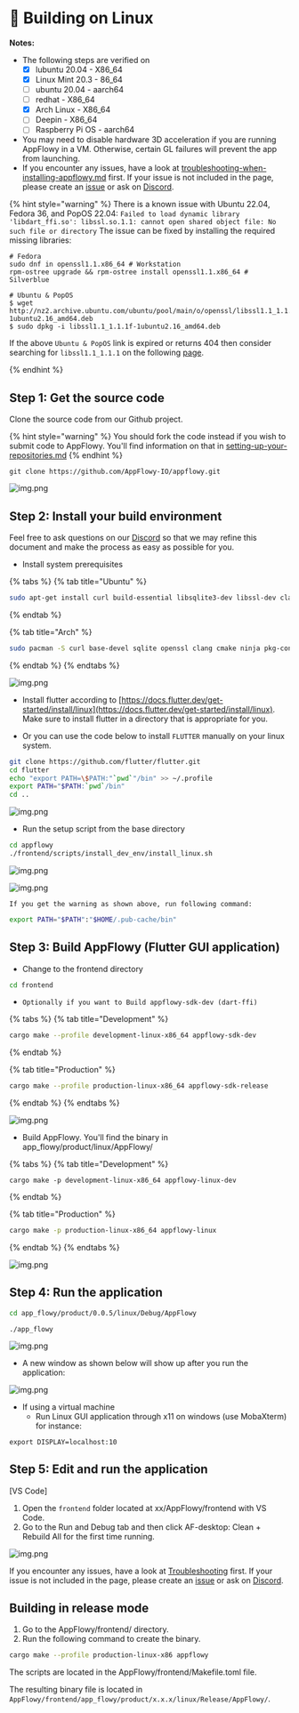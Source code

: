 # 🐧 Building on Linux

**Notes:**

* The following steps are verified on
  * [x] lubuntu 20.04 - X86\_64
  * [x] Linux Mint 20.3 - 86\_64
  * [ ] ubuntu 20.04 - aarch64
  * [ ] redhat - X86\_64
  * [x] Arch Linux - X86\_64
  * [ ] Deepin - X86\_64
  * [ ] Raspberry Pi OS - aarch64
* You may need to disable hardware 3D acceleration if you are running AppFlowy in a VM. Otherwise, certain GL failures will prevent the app from launching.
* If you encounter any issues, have a look at [troubleshooting-when-installing-appflowy.md](../../../install-appflowy/installation-methods/troubleshooting-when-installing-appflowy.md "mention") first. If your issue is not included in the page, please create an [issue](https://github.com/AppFlowy-IO/appflowy/issues/new/choose) or ask on [Discord](https://discord.gg/9Q2xaN37tV).

{% hint style="warning" %} There is a known issue with Ubuntu 22.04, Fedora 36, and PopOS 22.04: 
`Failed to load dynamic library 'libdart_ffi.so': libssl.so.1.1: cannot open shared object file: No such file or directory`
The issue can be fixed by installing the required missing libraries:
```
# Fedora
sudo dnf in openssl1.1.x86_64 # Workstation
rpm-ostree upgrade && rpm-ostree install openssl1.1.x86_64 # Silverblue

# Ubuntu & PopOS
$ wget http://nz2.archive.ubuntu.com/ubuntu/pool/main/o/openssl/libssl1.1_1.1.1f-1ubuntu2.16_amd64.deb
$ sudo dpkg -i libssl1.1_1.1.1f-1ubuntu2.16_amd64.deb
```

If the above ``Ubuntu & PopOS`` link is expired or returns 404 then consider searching for ``libssl1.1_1.1.1`` on the following [page](http://nz2.archive.ubuntu.com/ubuntu/pool/main/o/openssl/?C=M;O=D).

{% endhint %}

## Step 1: Get the source code

Clone the source code from our Github project.

{% hint style="warning" %}
You should fork the code instead if you wish to submit code to AppFlowy. You'll find information on that in [setting-up-your-repositories.md](../submitting-code/setting-up-your-repositories.md "mention")
{% endhint %}

```shell
git clone https://github.com/AppFlowy-IO/appflowy.git
```
![img.png](../../../../.gitbook/assets/build\_step\_one.png)

## Step 2: Install your build environment

Feel free to ask questions on our [Discord](https://discord.gg/9Q2xaN37tV) so that we may refine this document and make the process as easy as possible for you.

* Install system prerequisites

{% tabs %}
{% tab title="Ubuntu" %}
```bash
sudo apt-get install curl build-essential libsqlite3-dev libssl-dev clang cmake ninja-build pkg-config libgtk-3-dev unzip
```

{% endtab %}

{% tab title="Arch" %}
```bash
sudo pacman -S curl base-devel sqlite openssl clang cmake ninja pkg-config gtk3 unzip libkeybinder3 xdg-user-dirs
```
{% endtab %}
{% endtabs %}

![img.png](../../../../.gitbook/assets/build\_step\_two.png)


* Install flutter according to [https://docs.flutter.dev/get-started/install/linux](https://docs.flutter.dev/get-started/install/linux). Make sure to install flutter in a directory that is appropriate for you.

* Or you can use the code below to install `FLUTTER` manually on your linux system.

```bash
git clone https://github.com/flutter/flutter.git
cd flutter
echo "export PATH=\$PATH:"`pwd`"/bin" >> ~/.profile
export PATH="$PATH:`pwd`/bin"
cd ..
```
![img.png](../../../../.gitbook/assets/flutter\_build\_step.png)

* Run the setup script from the base directory
```bash
cd appflowy
./frontend/scripts/install_dev_env/install_linux.sh
```
![img.png](../../../../.gitbook/assets/build\_step\_two\_script.png)

![img.png](../../../../.gitbook/assets/build\_step\_two\_warn\_success.png)

`If you get the warning as shown above, run following command:`

```bash
export PATH="$PATH":"$HOME/.pub-cache/bin"
```

## Step 3: Build AppFlowy (Flutter GUI application)

* Change to the frontend directory

```bash
cd frontend
```

* `Optionally if you want to Build appflowy-sdk-dev (dart-ffi)`

{% tabs %}
{% tab title="Development" %}
```bash
cargo make --profile development-linux-x86_64 appflowy-sdk-dev 
```

{% endtab %}

{% tab title="Production" %}
```bash
cargo make --profile production-linux-x86_64 appflowy-sdk-release
```

{% endtab %}
{% endtabs %}

![img.png](../../../../.gitbook/assets/build\_step\_optional\_three\_success.png)

* Build AppFlowy. You'll find the binary in app\_flowy/product/linux/AppFlowy/

{% tabs %}
{% tab title="Development" %}
```
cargo make -p development-linux-x86_64 appflowy-linux-dev
```
{% endtab %}

{% tab title="Production" %}

```bash
cargo make -p production-linux-x86_64 appflowy-linux
```
{% endtab %}
{% endtabs %}

![img.png](../../../../.gitbook/assets/build\_step\_three\_success.png)

## Step 4: Run the application

```bash
cd app_flowy/product/0.0.5/linux/Debug/AppFlowy
```

```shell
./app_flowy
```
![img.png](../../../../.gitbook/assets/build\_step\_four\_success.png)

* A new window as shown below will show up after you run the application:

![img.png](../../../../.gitbook/assets/welcome\_screen.png)


* If using a virtual machine
  * Run Linux GUI application through x11 on windows (use MobaXterm) for instance:

`export DISPLAY=localhost:10`

## Step 5: Edit and run the application

\[VS Code]

1. Open the `frontend` folder located at xx/AppFlowy/frontend with VS Code.
2. Go to the Run and Debug tab and then click AF-desktop: Clean + Rebuild All for the first time running.

![img.png](../../../../.gitbook/assets/launch\_appflowy.png)

If you encounter any issues, have a look at [Troubleshooting](https://appflowy.gitbook.io/docs/essential-documentation/contribute-to-appflowy/software-contributions/environment-setup/trouble-shotting) first. If your issue is not included in the page, please create an [issue](https://github.com/AppFlowy-IO/appflowy/issues/new/choose) or ask on [Discord](https://discord.gg/9Q2xaN37tV).

## Building in release mode

1. Go to the AppFlowy/frontend/ directory.
2. Run the following command to create the binary.

```bash
cargo make --profile production-linux-x86 appflowy
```

The scripts are located in the AppFlowy/frontend/Makefile.toml file.

The resulting binary file is located in `AppFlowy/frontend/app_flowy/product/x.x.x/linux/Release/AppFlowy/`.
